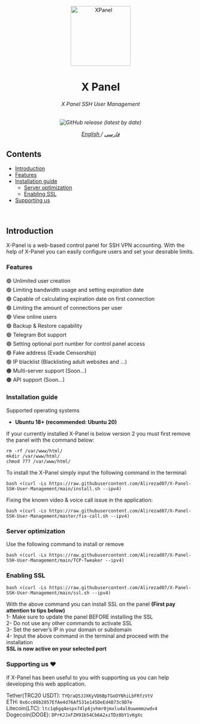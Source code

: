 <p align="center">
<picture>
<img width="160" height="160"  alt="XPanel" src="https://raw.githubusercontent.com/Alirezad07/X-Panel-SSH-User-Management/main/xlogo.png">
</picture>
  </p> 
<h1 align="center"/>X Panel</h1>
<h6 align="center">X Panel SSH User Management<h6>
<p align="center">
<img alt="GitHub release (latest by date)" src="https://img.shields.io/github/v/release/Alirezad07/X-Panel-SSH-User-Management">
</p>
 
<p align="center">
	<a href="./README-EN.md">
	English
	</a>
	/
	<a href="./README.md">
	فارسی
	</a>
</p>

## Contents
- [Introduction](#introduction)<br>
- [Features](#features)<br>
- [Installation guide](#installation-guide) <br>
  - [Server optimization](#server-optimization)<br>
  - [Enabling SSL](#enabling-ssl)<br>
- [Supporting us](#supporting-us-hearts)
<br> 

## Introduction
X-Panel is a web-based control panel for SSH VPN accounting. With the help of X-Panel you can easily configure users and set your desirable limits.

### Features
:green_circle: Unlimited user creation<br>
:green_circle: Limiting bandwidth usage and setting expiration date<br>
:green_circle: Capable of calculating expiration date on first connection<br>
:green_circle: Limiting the amount of connections per user<br>
:green_circle: View online users<br>
:green_circle: Backup & Restore capability<br>
:green_circle: Telegram Bot support<br>
:green_circle: Setting optional port number for control panel access<br>
:green_circle: Fake address (Evade Censorship)<br>
:green_circle: IP blacklist (Blacklisting adult websites and …)<br>
:orange_circle: Multi-server support (Soon…)<br>
:orange_circle: API support (Soon…)<br>


### Installation guide
Supported operating systems<br>
- **Ubuntu 18+ (recommended: Ubuntu 20)** <br>

If your currently installed X-Panel is below version 2 you must first remove the panel with the command below:<br>
```
rm -rf /var/www/html/
mkdir /var/www/html/
chmod 777 /var/www/html/
```

To install the X-Panel simply input the following command in the terminal:<br>
```
bash <(curl -Ls https://raw.githubusercontent.com/Alirezad07/X-Panel-SSH-User-Management/main/install.sh --ipv4)
```

Fixing the known video & voice call issue in the application:<br>
```
bash <(curl -Ls https://raw.githubusercontent.com/Alirezad07/X-Panel-SSH-User-Management/master/fix-call.sh --ipv4)
```

### Server optimization
Use the following command to install or remove<br>
```
bash <(curl -Ls https://raw.githubusercontent.com/Alirezad07/X-Panel-SSH-User-Management/main/TCP-Tweaker --ipv4)
```


### Enabling SSL
```
bash <(curl -Ls https://raw.githubusercontent.com/Alirezad07/X-Panel-SSH-User-Management/main/ssl.sh --ipv4)
```
With the above command you can install SSL on the panel **(First pay attention to tips below)** <br>
1- Make sure to update the panel BEFORE installing the SSL<br>
2- Do not use any other commands to activate SSL<br>
3- Set the server’s IP in your domain or subdomain<br>
4- Input the above command in the terminal and proceed with the installation<br>
**SSL is now active on your selected port**



### Supporting us :hearts:
If X-Panel has been useful to you with supporting us you can help developing this web application.<br>

Tether(TRC20 USDT): `TYQraQ5JJXKyVD6BpTGoDYNhiLbFRfzVtV`<br>
ETH: `0x6cc08b2057EfAe4d76Af531e145DeEd4B73c9D7e`<br>
Litecoin(LTC): `ltc1q6gq4espx74lp6jvhmr0jmxlu4al0uwemmzwdv4`<br>
Dogecoin(DOGE): `DPrKJJxFZH91b54Cb6A2xzTDz8bY1vKgXc`<br>
	


